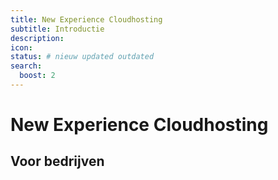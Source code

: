 ```yaml
---
title: New Experience Cloudhosting
subtitle: Introductie
description:
icon:
status: # nieuw updated outdated
search:
  boost: 2 
---
```


# New Experience Cloudhosting

## Voor bedrijven